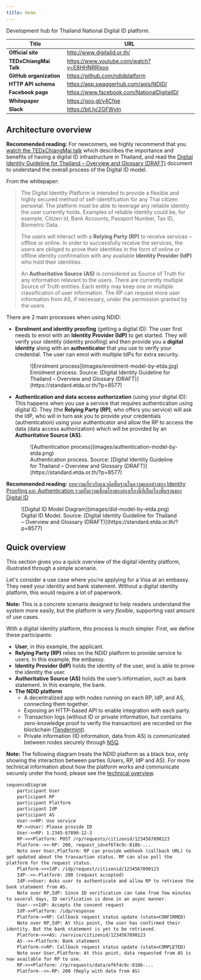 ```yaml
---
title: Home
---
```


Development hub for Thailand National Digital ID platform.

| Title                   | URL                                           |
| ----------------------- | --------------------------------------------- |
| **Official site**       | <http://www.digitalid.or.th/>                 |
| **TEDxChiangMai Talk**  | <https://www.youtube.com/watch?v=E8HHNRRlsoo> |
| **GitHub organization** | <https://github.com/ndidplatform>             |
| **HTTP API schema**     | <https://app.swaggerhub.com/apis/NDID/>       |
| **Facebook page**       | <https://www.facebook.com/NationalDigitalID/> |
| **Whitepaper**          | <https://goo.gl/v4Cfpe>                       |
| **Slack**               | <https://bit.ly/2GFWyIn>                      |

## Architecture overview

<div markdown="1" class="flash mb-3">

**Recommended reading:** For newcomers, we highly recommend that you [watch the TEDxChiangMai talk](https://www.youtube.com/watch?v=E8HHNRRlsoo) which describes the importance and benefits of having a digital ID infrastructure in Thailand, and read the [Digital Identity Guideline for Thailand – Overview and Glossary (DRAFT)](https://standard.etda.or.th/?p=8577) document to understand the overall process of the Digital ID model.

</div>

From the whitepaper:

> The Digital Identity Platform is intended to provide a flexible and highly
> secured method of self-identification for any Thai citizen personal. The
> platform must be able to leverage any reliable identity the user currently
> holds. Examples of reliable identity could be, for example, Citizen Id, Bank
> Accounts, Passport Number, Tax ID, Biometric Data.
>
> The users will interact with a **Relying Party (RP)** to receive services –
> offline or online. In order to successfully receive the services, the users
> are obliged to prove their identities in the form of online or offline
> identity confirmation with any available **Identity Provider (IdP)** who hold
> their identities.
>
> An **Authoritative Source (AS)** is considered as Source of Truth for any
> information relevant to the users. There are currently multiple Source of
> Truth entities. Each entity may keep one or multiple classification of user
> information. The RP can request more user information from AS, if necessary,
> under the permission granted by the users.

There are 2 main processes when using NDID:

- **Enrolment and identity proofing** (getting a digital ID): The user first needs to enrol with an **Identity Provider (IdP)** to get started. They will verify your identity (identity proofing) and then provide you a **digital identity** along with an **authenticator** that you use to verify your credential. The user can enrol with multiple IdPs for extra security.

  <figure>
    <span markdown="span">![Enrolment process](images/enrolment-model-by-etda.jpg)</span>
    <figcaption markdown="span">
      Enrolment process. Source: [Digital Identity Guideline for Thailand – Overview and Glossary (DRAFT)](https://standard.etda.or.th/?p=8577)
    </figcaption>
  </figure>

- **Authentication and data access authorization** (using your digital ID): This happens when you use a service that requires authentication using digital ID. They (the **Relying Party (RP)**, who offers you service) will ask the IdP, who will in turn ask you to provide your credentials (authentication) using your authenticator and allow the RP to access the data (data access authorization) which will be provided by an **Authoritative Source (AS).**

  <figure>
    <span markdown="span">![Authentication process](images/authentication-model-by-etda.png)</span>
    <figcaption markdown="span">
      Authentication process. Source: [Digital Identity Guideline for Thailand – Overview and Glossary (DRAFT)](https://standard.etda.or.th/?p=8577)
    </figcaption>
  </figure>

<div markdown="1" class="flash mb-3">

**Recommended reading:** [บทความเกี่ยวกับแนวคิดพื้นฐานในความแตกต่างของ Identity Proofing และ Authentication รวมทั้งความเชื่อมโยงของสองเรื่องนี้ที่เป็นเรื่องพื้นฐานของ Digital ID](https://narudomr.blogspot.com/2018/02/identity-proofing-authentication.html)

</div>

<figure>
  <span markdown="span">![Digital ID Model Diagram](images/did-model-by-etda.png)</span>
  <figcaption markdown="span">
    Digital ID Model. Source: [Digital Identity Guideline for Thailand – Overview and Glossary (DRAFT)](https://standard.etda.or.th/?p=8577)
  </figcaption>
</figure>

## Quick overview

This section gives you a quick overview of the digital identity platform, illustrated through a simple scenario.

Let's consider a use case where you're applying for a Visa at an embassy. They need your identity and bank statement. Without a digital identity platform, this would require a lot of paperwork.

<div markdown="1" class="flash mb-3">

**Note:** This is a concrete scenario designed to help readers understand the system more easily, but the platform is _very flexible_, supporting vast amount of use cases.

</div>

With a digital identity platform, this process is much simpler.
First, we define these participants:

- **User**, in this example, the applicant.
- **Relying Party (RP)** relies on the NDID platform to provide service to users. In this example, the embassy.
- **Identity Provider (IdP)** holds the identity of the user, and is able to prove the identity the user.
- **Authoritative Source (AS)** holds the user’s information, such as bank statement. In this example, the bank.
- **The NDID platform**
    - A decentralized app with nodes running on each RP, IdP, and AS, connecting them together.
    - Exposing an HTTP-based API to enable integration with each party.
    - Transaction logs (without ID or private information, but contains zero-knowledge proof to verify the transaction) are recorded on the blockchain ([Tendermint](https://tendermint.com/)).
    - Private information (ID information, data from AS) is communicated between nodes securely through [NSQ](http://nsq.io/).

<div markdown="1" class="flash mb-3">

**Note:** The following diagram treats the NDID platform as a black box, only showing the interaction between parties (Users, RP, IdP and AS). For more technical information about how the platform works and communicate securely under the hood, please see the [technical overview](technical-overview.html).

</div>

```mermaid
sequenceDiagram
    participant User
    participant RP
    participant Platform
    participant IdP
    participant AS
    User->>RP: Use service
    RP->>User: Please provide ID
    User->>RP: 1-2345-67890-12-3
    RP->>+Platform: POST /rp/requests/citizenid/1234567890123
    Platform-->>-RP: 200, request_id=ef6f4c9c-818b-...
    Note over User,Platform: RP can provide webhook (callback URL) to get updated about the transaction status. RP can also poll the platform for the request status.
    Platform->>+IdP: /idp/request/citizenid/1234567890123
    IdP-->>-Platform: 200 (request accepted)
    IdP->>User: Asks user to authenticate and allow RP to retrieve the bank statement from AS.
    Note over RP,IdP: Since ID verification can take from few minutes to several days, ID verification is done in an async manner.
    User-->>IdP: Accepts the consent request
    IdP->>Platform: /idp/response
    Platform->>RP: Callback request status update (state=CONFIRMED)
    Note over RP,IdP: At this point, the user has confirmed their identity. But the bank statement is yet to be retrieved.
    Platform->>+AS: /service/citizenid/1234567890123
    AS-->>-Platform: Bank statement
    Platform->>RP: Callback request status update (state=COMPLETED)
    Note over User,Platform: At this point, data requested from AS is now available for RP to use.
    RP->>+Platform: /rp/requests/data/ef6f4c9c-818b-...
    Platform-->>-RP: 200 (Reply with data from AS)
```
